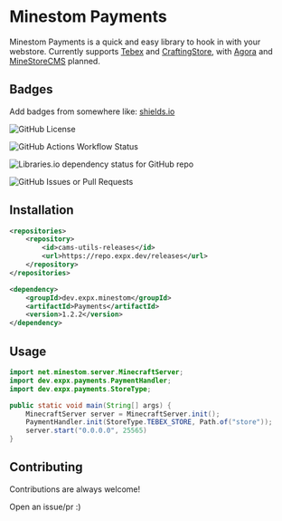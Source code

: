 
# Minestom Payments

Minestom Payments is a quick and easy library to hook in with your webstore. Currently supports [Tebex](https://tebex.io) and [CraftingStore](https://craftingstore.net), with [Agora](https://agoramp.com) and [MineStoreCMS](https://minestorecms.net) planned.



## Badges

Add badges from somewhere like: [shields.io](https://shields.io/)

![GitHub License](https://img.shields.io/github/license/expxx/Minestom-Payments?style=for-the-badge)

![GitHub Actions Workflow Status](https://img.shields.io/github/actions/workflow/status/expxx/Minestom-Payments/maven.yml?style=for-the-badge)

![Libraries.io dependency status for GitHub repo](https://img.shields.io/librariesio/github/expxx/Minestom-Payments?style=for-the-badge)

![GitHub Issues or Pull Requests](https://img.shields.io/github/issues/expxx/Minestom-Payments?style=for-the-badge)



## Installation

```xml
<repositories>
    <repository>
        <id>cams-utils-releases</id>
        <url>https://repo.expx.dev/releases</url>
    </repository>
</repositories>

<dependency>
    <groupId>dev.expx.minestom</groupId>
    <artifactId>Payments</artifactId>
    <version>1.2.2</version>
</dependency>
```
    
## Usage

```java
import net.minestom.server.MinecraftServer;
import dev.expx.payments.PaymentHandler;
import dev.expx.payments.StoreType;

public static void main(String[] args) {
    MinecraftServer server = MinecraftServer.init();
    PaymentHandler.init(StoreType.TEBEX_STORE, Path.of("store"));
    server.start("0.0.0.0", 25565)
}

```


## Contributing

Contributions are always welcome!

Open an issue/pr :)

